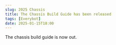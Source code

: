 ```yaml
---
slug: 2025 Chassis
title: The Chassis Build Guide has been released
tags: [Everybot]
date: 2025-01-15T18:00
---
```


The chassis build guide is now out. 